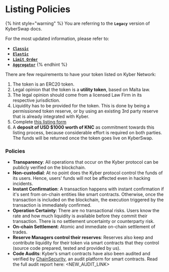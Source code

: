 # Listing Policies

{% hint style="warning" %}
You are referring to the **`Legacy`** version of KyberSwap docs.

For the most updated information, please refer to:

* [**`Classic`**](broken-reference)
* [**`Elastic`**](../../kyberswap-elastic/)
* [**`Limit Order`**](../../../../kyberswap-solutions/limit-order/)
* [**`Aggregator`**](../../../../kyberswap-solutions/kyberswap-aggregator/)
{% endhint %}

There are few requirements to have your token listed on Kyber Network:

1. The token is an ERC20 token.
2. Legal opinion that the token is a **utility token**, based on Malta law.
3. The legal opinion should come from a licensed Law Firm in its respective jurisdiction.
4. Liquidity has to be provided for the token. This is done by being a permissioned token reserve, or by using an existing 3rd party reserve that is already integrated with Kyber.
5. Complete [this listing form](https://docs.google.com/forms/d/1KJfKn3oFhz\_puutC5ciQPiPMJlJ1JSKEIjD3t5HKC-8/edit)
6. A **deposit of USD $1000 worth of KNC** as commitment towards this listing process, because considerable effort is required on both parties. The funds will be returned once the token goes live on KyberSwap.

### Policies[​](https://docs.kyberswap.com/Legacy/reserves/operation/listing-policies#policies) <a href="#policies" id="policies"></a>

* **Transparency**: All operations that occur on the Kyber protocol can be publicly verified on the blockchain.
* **Non-custodial**: At no point does the Kyber protocol control the funds of its users. Hence, users' funds will not be affected even in hacking incidents.
* **Instant Confirmation**: A transaction happens with instant confirmation if it's sent from on-chain entities like smart contracts. Otherwise, once the transaction is included on the blockchain, the execution triggered by the transaction is immediately confirmed.
* **Operation Certainty**: There are no transactional risks. Users know the rate and how much liquidity is available before they commit their transaction. There is no settlement uncertainty or counterparty risk.
* **On-chain Settlement**: Atomic and immediate on-chain settlement of trades.
* **Reserve Managers control their reserves**: Reserves also keep and contribute liquidity for their token via smart contracts that they control (source code prepared, tested and provided by us).
* **Code Audits**: Kyber’s smart contracts have also been audited and verified by [ChainSecurity](https://chainsecurity.com/), an audit platform for smart contracts. Read the full audit report here: \<NEW\_AUDIT\_LINK>
